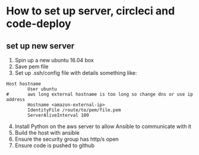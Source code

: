 # How to set up server, circleci and code-deploy

## set up new server
1. Spin up a new ubuntu 16.04 box
2. Save pem file
3. Set up .ssh/config file with details something like:

```
Host hostname
        User ubuntu
#       aws long external hostname is too long so change dns or use ip address
        Hostname <amazon-external-ip>
        IdentityFile /route/to/pem/file.pem
        ServerAliveInterval 100
```

4. Install Python on the aws server to allow Ansible to communicate with it
5. Build the host with ansible 
6. Ensure the security group has http/s open
7. Ensure code is pushed to github